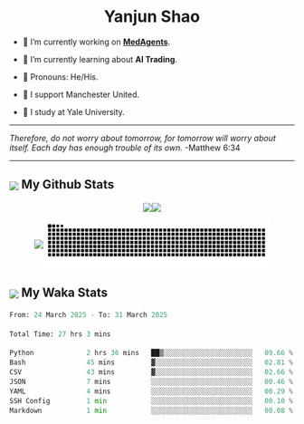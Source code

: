 

<h1 align="center">Yanjun Shao</h1>

- 🐒 I’m currently working on **[MedAgents](https://github.com/gersteinlab/MedAgents)**.

- 🦧 I’m currently learning about **AI Trading**.

- 🦍 Pronouns: He/His.

- 👹 I support Manchester United.

- 🐶 I study at Yale University.

---

<i> Therefore, do not worry about tomorrow, for tomorrow will worry about itself. Each day has enough trouble of its own. </i> -Matthew 6:34

---

<h2><img src="https://emojis.slackmojis.com/emojis/images/1579216111/7550/pikachu_wave.gif?1579216111" align="center" width="28" /> My Github Stats</h2>

<p align="center"><img align="center" src = "https://github-readme-stats.vercel.app/api?username=super-dainiu&show_icons=true&count_private=true&theme=tokyonight&hide=issues&line_height=30" width="400px"><img align="center" src = "https://github-readme-streak-stats.herokuapp.com/?user=super-dainiu&theme=tokyonight" width="400px"></p>

<p align="center"><img align="center" width="400px" src="https://github-readme-stats.vercel.app/api/top-langs/?username=super-dainiu&layout=compact&theme=tokyonight&hide=html,tex,jupyter%20notebook"><img align="center" width="400px" src="https://github.com/super-dainiu/super-dainiu/blob/output/github-contribution-grid-snake.svg"></p>

<h2><img src="https://emojis.slackmojis.com/emojis/images/1579216111/7550/pikachu_wave.gif?1579216111" align="center" width="28" /> My Waka Stats</h2>

<!--START_SECTION:waka-->

```python
From: 24 March 2025 - To: 31 March 2025

Total Time: 27 hrs 3 mins

Python             2 hrs 36 mins   ██▒░░░░░░░░░░░░░░░░░░░░░░   09.66 %
Bash               45 mins         ▓░░░░░░░░░░░░░░░░░░░░░░░░   02.81 %
CSV                43 mins         ▓░░░░░░░░░░░░░░░░░░░░░░░░   02.66 %
JSON               7 mins          ░░░░░░░░░░░░░░░░░░░░░░░░░   00.46 %
YAML               4 mins          ░░░░░░░░░░░░░░░░░░░░░░░░░   00.29 %
SSH Config         1 min           ░░░░░░░░░░░░░░░░░░░░░░░░░   00.10 %
Markdown           1 min           ░░░░░░░░░░░░░░░░░░░░░░░░░   00.08 %
```

<!--END_SECTION:waka-->
